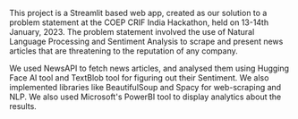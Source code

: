 This project is a Streamlit based web app, created as our solution to a problem statement at the COEP CRIF India Hackathon, held on 13-14th January, 2023. The problem statement involved the use of Natural Language Processing and Sentiment Analysis to scrape and present news articles that are threatening to the reputation of any company.

We used NewsAPI to fetch news articles, and analysed them using Hugging Face AI tool and TextBlob tool for figuring out their Sentiment. We also implemented libraries like BeautifulSoup and Spacy for web-scraping and NLP. We also used Microsoft's PowerBI tool to display analytics about the results.
